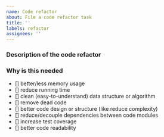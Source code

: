 ```yaml
---
name: Code refactor
about: File a code refactor task
title: ''
labels: refactor
assignees: ''
---
```


<!-- Please only use this template for submitting reports about failing tests in iotex-core CI jobs -->

### Description of the code refactor

### Why is this needed
- [] better/less memory usage
- [] reduce running time
- [] clean (easy-to-understand) data structure or algorithm
- [] remove dead code
- [] better code design or structure (like reduce complexity)
- [] reduce/decouple dependencies between code modules
- [] increase test coverage
- [] better code readability
